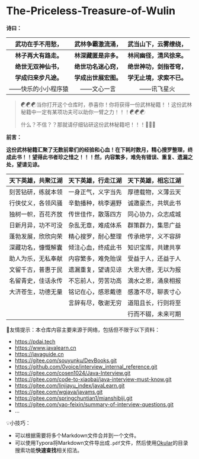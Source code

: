 # The-Priceless-Treasure-of-Wulin
**诗曰：**

| **武功在手不用愁，** | **武林争霸激流涌，** | **武当山下，云雾缭绕，** |
| :------------------: | :------------------: | :----------------------: |
| **林子再大有路走。** | **林深藏匿是非多。** | **林间幽径，清风徐来。** |
| **绝世无双神仙书，** | **绝世功名迷心窍，** | **绝世神功，剑指苍穹，** |
| **学成归来步凡途。** | **学成出世展宏图。** | **学无止境，求索不已。** |
|  ——快乐的小小程序猿  |      ——文心一言      |        ——讯飞星火        |



> ☯☯☯当你打开这个仓库时，恭喜你！你将获得一份武林秘籍！！这份武林秘籍中一定有某项功夫可以助你一臂之力！！！☯☯☯
>
> 什么？不信？？那就请仔细钻研这份武林秘籍吧！！！📘📖📝



**前言：**

**这份武林秘籍汇聚了无数前辈们的经验和心血！在下耗时数月，精心搜罗整理，终成此书！！望得此书者珍之惜之！！！然，内容繁多，难免有错误、重复、遗漏之处，望请见谅。**



| 天下英雄，共聚江湖 | 天下英雄，行走江湖 | 天下英雄，相忘江湖 |
| :----------------: | :----------------: | :----------------: |
| 刻苦钻研，练就本领 | 一身正气，义字当先 | 厚德载物，义薄云天 |
| 行侠仗义，各领风骚 | 辛勤播种，桃李遍野 | 诚邀豪杰，共筑此书 |
| 独树一帜，百花齐放 | 传世佳作，散落四方 | 同心协力，众志成城 |
| 日新月异，功不可没 | 杂乱无章，难成体系 | 群策群力，集思广益 |
| 蓬勃发展，欣欣向荣 | 精心搜罗，耐心整理 | 传承绝学，义不容辞 |
| 深藏功名，慷慨解囊 | 倾注心血，终成此书 | 知识宝库，共建共享 |
| 助人为乐，无私奉献 | 内容繁多，难免贻误 | 受益于人，还益于人 |
| 文留千古，普惠于民 | 遗漏重复，望请见谅 | 大恩大德，无以为报 |
| 名留青史，佳话永传 | 不忘前人，劳苦功高 | 滴水之恩，涌泉相报 |
| 大济苍生，功德无量 | 铭记在心，感恩戴德 | 感激不尽，聊表寸心 |
|                   | 言辞有尽，敬谢无穷 | 道阻且长，行则将至 |
|                   |                   | 行而不辍，未来可期 |



📣友情提示：本仓库内容主要来源于网络，包括但不限于以下资料：

- https://pdai.tech
- https://www.javalearn.cn
- https://javaguide.cn
- https://gitee.com/souyunku/DevBooks.git
- https://github.com/0voice/interview_internal_reference.git
- https://gitee.com/cosen1024/Java-Interview.git
- https://gitee.com/code-to-xiaobai/java-interview-must-know.git
- https://gitee.com/linjiayu_index/javaLearn.git
- https://gitee.com/wgjava/javams.git
- https://gitee.com/springchuntian1/mianshibiji.git
- https://gitee.com/yao-feixin/summary-of-interview-questions.git
- ...



💡小技巧：

- 可以根据需要将多个Markdown文件合并到一个文件。
- 可以使用Typora将Markdown文件导出成`.pdf`文件，然后使用[Okular](https://okular.kde.org/zh-cn/)的目录搜索功能**快速查找**相关招法。































